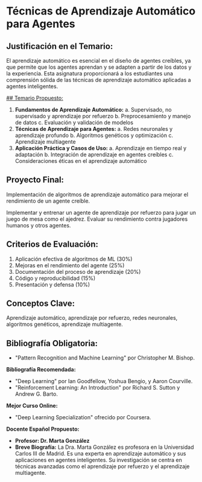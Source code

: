 # Técnicas de Aprendizaje Automático para Agentes

## Justificación en el Temario:

El aprendizaje automático es esencial en el diseño de agentes creíbles, ya que permite que los agentes aprendan y se adapten a partir de los datos y la experiencia. Esta asignatura proporcionará a los estudiantes una comprensión sólida de las técnicas de aprendizaje automático aplicadas a agentes inteligentes.

[## Temario Propuesto:](Te%CC%81cnicas%20de%20Aprendizaje%20Automa%CC%81tico%20para%20Agentes%208e09a06126134b5aa693878846c963b5/Temario%20Propuesto%2081707fd80ccc4707b5cffa2b0b9755f5.md)

1. **Fundamentos de Aprendizaje Automático:**
a. Supervisado, no supervisado y aprendizaje por refuerzo
b. Preprocesamiento y manejo de datos
c. Evaluación y validación de modelos
2. **Técnicas de Aprendizaje para Agentes:**
a. Redes neuronales y aprendizaje profundo
b. Algoritmos genéticos y optimización
c. Aprendizaje multiagente
3. **Aplicación Práctica y Casos de Uso:**
a. Aprendizaje en tiempo real y adaptación
b. Integración de aprendizaje en agentes creíbles
c. Consideraciones éticas en el aprendizaje automático

## Proyecto Final:

Implementación de algoritmos de aprendizaje automático para mejorar el rendimiento de un agente creíble.

Implementar y entrenar un agente de aprendizaje por refuerzo para jugar un juego de mesa como el ajedrez. Evaluar su rendimiento contra jugadores humanos y otros agentes.

## Criterios de Evaluación:

1. Aplicación efectiva de algoritmos de ML (30%)
2. Mejoras en el rendimiento del agente (25%)
3. Documentación del proceso de aprendizaje (20%)
4. Código y reproducibilidad (15%)
5. Presentación y defensa (10%)

## Conceptos Clave:

Aprendizaje automático, aprendizaje por refuerzo, redes neuronales, algoritmos genéticos, aprendizaje multiagente.

## Bibliografía Obligatoria:

- "Pattern Recognition and Machine Learning" por Christopher M. Bishop.

**Bibliografía Recomendada:**

- "Deep Learning" por Ian Goodfellow, Yoshua Bengio, y Aaron Courville.
- "Reinforcement Learning: An Introduction" por Richard S. Sutton y Andrew G. Barto.

**Mejor Curso Online:**

- "Deep Learning Specialization" ofrecido por Coursera.

**Docente Español Propuesto:**

- **Profesor: Dr. Marta González**
- **Breve Biografía:** La Dra. Marta González es profesora en la Universidad Carlos III de Madrid. Es una experta en aprendizaje automático y sus aplicaciones en agentes inteligentes. Su investigación se centra en técnicas avanzadas como el aprendizaje por refuerzo y el aprendizaje multiagente.